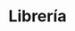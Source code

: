 ---
title: "Librería"
url: /ciudad-autonoma-de-buenos-aires/libreria-avenida-olleros/
shop: libros
---
